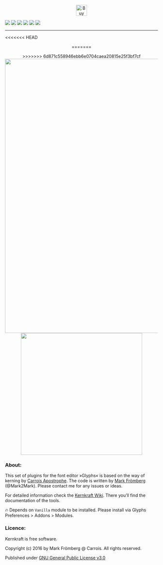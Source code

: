 <p align="center">
<a href='https://ko-fi.com/M4M580HG' target='_blank'><img height='36' style='border:0px;height:36px;' src='https://az743702.vo.msecnd.net/cdn/kofi1.png?v=0' border='0' alt='Buy Me a Coffee at ko-fi.com' /></a>
</p>

<img src="https://img.shields.io/badge/version%20-2.0.0-red.svg"> <a href="https://glyphsapp.com/"><img src="https://img.shields.io/badge/environment%20-GlyphsApp-brightgreen.svg"></a> <img src="https://img.shields.io/badge/type%20-Plugin-blue.svg"> <img src="https://img.shields.io/badge/python%20-2.7-blue.svg"> <a href="http://ts-vanilla.readthedocs.io/en/latest/"> <img src="https://img.shields.io/badge/dependencies%20-Vanilla-lightgray.svg"></a> <a href="https://github.com/bBoxType/Kernkraft/blob/master/LICENSE.txt"> <img src="https://img.shields.io/badge/license%20-GNU 3.0-lightgray.svg"></a>

---

<<<<<<< HEAD
<p align="center">
=======
<p align="center"> 
>>>>>>> 6d871c558946ebb6e0704caea20815e25f3bf7cf
<img src="https://raw.githubusercontent.com/carrois/Kernkraft/master/Kernkraft%2001.png" height="900">
<img src="https://github.com/carrois/Kernkraft/blob/master/Kernschmelze%2001.png" width="400">
</p>

### About:

This set of plugins for the font editor »Glyphs« is based on the way of kerning by [Carrois Apostrophe](https://www.carrois.com). The code is written by [Mark Frömberg](http://www.markfromberg.com) (@Mark2Mark). Please contact me for any issues or ideas.

For detailed information check the [Kernkraft Wiki](https://github.com/carrois/Kernkraft/wiki). There you’ll find the documentation of the tools.

:fire: Depends on `Vanilla` module to be installed. Please install via Glyphs Preferences > Addons > Modules.

### Licence:

Kernkraft is free software.

Copyright (c) 2016 by Mark Frömberg @ Carrois. All rights reserved.

Published under [GNU General Public License v3.0](https://github.com/carrois/Kernkraft/blob/master/LICENSE.txt)
